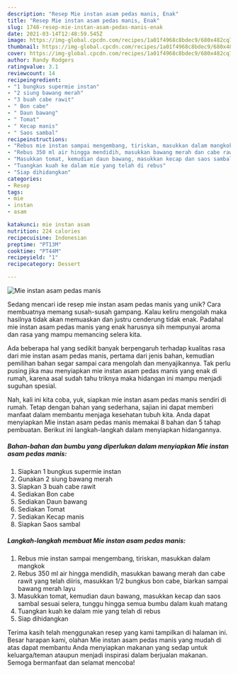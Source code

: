 ```yaml
---
description: "Resep Mie instan asam pedas manis, Enak"
title: "Resep Mie instan asam pedas manis, Enak"
slug: 1748-resep-mie-instan-asam-pedas-manis-enak
date: 2021-03-14T12:48:59.545Z
image: https://img-global.cpcdn.com/recipes/1a01f4968c8bdec9/680x482cq70/mie-instan-asam-pedas-manis-foto-resep-utama.jpg
thumbnail: https://img-global.cpcdn.com/recipes/1a01f4968c8bdec9/680x482cq70/mie-instan-asam-pedas-manis-foto-resep-utama.jpg
cover: https://img-global.cpcdn.com/recipes/1a01f4968c8bdec9/680x482cq70/mie-instan-asam-pedas-manis-foto-resep-utama.jpg
author: Randy Rodgers
ratingvalue: 3.1
reviewcount: 14
recipeingredient:
- "1 bungkus supermie instan"
- "2 siung bawang merah"
- "3 buah cabe rawit"
- " Bon cabe"
- " Daun bawang"
- " Tomat"
- " Kecap manis"
- " Saos sambal"
recipeinstructions:
- "Rebus mie instan sampai mengembang, tiriskan, masukkan dalam mangkok"
- "Rebus 350 ml air hingga mendidih, masukkan bawang merah dan cabe rawit yang telah diiris, masukkan 1/2 bungkus bon cabe, biarkan sampai bawang merah layu"
- "Masukkan tomat, kemudian daun bawang, masukkan kecap dan saos sambal sesuai selera, tunggu hingga semua bumbu dalam kuah matang"
- "Tuangkan kuah ke dalam mie yang telah di rebus"
- "Siap dihidangkan"
categories:
- Resep
tags:
- mie
- instan
- asam

katakunci: mie instan asam 
nutrition: 224 calories
recipecuisine: Indonesian
preptime: "PT13M"
cooktime: "PT44M"
recipeyield: "1"
recipecategory: Dessert

---
```



![Mie instan asam pedas manis](https://img-global.cpcdn.com/recipes/1a01f4968c8bdec9/680x482cq70/mie-instan-asam-pedas-manis-foto-resep-utama.jpg)

Sedang mencari ide resep mie instan asam pedas manis yang unik? Cara membuatnya memang susah-susah gampang. Kalau keliru mengolah maka hasilnya tidak akan memuaskan dan justru cenderung tidak enak. Padahal mie instan asam pedas manis yang enak harusnya sih mempunyai aroma dan rasa yang mampu memancing selera kita.



Ada beberapa hal yang sedikit banyak berpengaruh terhadap kualitas rasa dari mie instan asam pedas manis, pertama dari jenis bahan, kemudian pemilihan bahan segar sampai cara mengolah dan menyajikannya. Tak perlu pusing jika mau menyiapkan mie instan asam pedas manis yang enak di rumah, karena asal sudah tahu triknya maka hidangan ini mampu menjadi suguhan spesial.


Nah, kali ini kita coba, yuk, siapkan mie instan asam pedas manis sendiri di rumah. Tetap dengan bahan yang sederhana, sajian ini dapat memberi manfaat dalam membantu menjaga kesehatan tubuh kita. Anda dapat menyiapkan Mie instan asam pedas manis memakai 8 bahan dan 5 tahap pembuatan. Berikut ini langkah-langkah dalam menyiapkan hidangannya.

<!--inarticleads1-->

##### Bahan-bahan dan bumbu yang diperlukan dalam menyiapkan Mie instan asam pedas manis:

1. Siapkan 1 bungkus supermie instan
1. Gunakan 2 siung bawang merah
1. Siapkan 3 buah cabe rawit
1. Sediakan  Bon cabe
1. Sediakan  Daun bawang
1. Sediakan  Tomat
1. Sediakan  Kecap manis
1. Siapkan  Saos sambal




<!--inarticleads2-->

##### Langkah-langkah membuat Mie instan asam pedas manis:

1. Rebus mie instan sampai mengembang, tiriskan, masukkan dalam mangkok
1. Rebus 350 ml air hingga mendidih, masukkan bawang merah dan cabe rawit yang telah diiris, masukkan 1/2 bungkus bon cabe, biarkan sampai bawang merah layu
1. Masukkan tomat, kemudian daun bawang, masukkan kecap dan saos sambal sesuai selera, tunggu hingga semua bumbu dalam kuah matang
1. Tuangkan kuah ke dalam mie yang telah di rebus
1. Siap dihidangkan




Terima kasih telah menggunakan resep yang kami tampilkan di halaman ini. Besar harapan kami, olahan Mie instan asam pedas manis yang mudah di atas dapat membantu Anda menyiapkan makanan yang sedap untuk keluarga/teman ataupun menjadi inspirasi dalam berjualan makanan. Semoga bermanfaat dan selamat mencoba!
